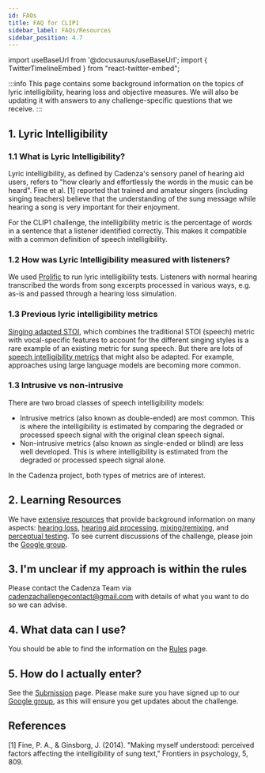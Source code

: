 ```yaml
---
id: FAQs
title: FAQ for CLIP1
sidebar_label: FAQs/Resources
sidebar_position: 4.7
---
```

import useBaseUrl from '@docusaurus/useBaseUrl';
import { TwitterTimelineEmbed } from "react-twitter-embed";

:::info
This page contains some background information on the topics of lyric intelligibility, hearing loss and objective measures. 
We will also be updating it with answers to any challenge-specific questions that we receive.
:::

## 1. Lyric Intelligibility

### 1.1 What is Lyric Intelligibility?

Lyric intelligibility, as defined by Cadenza's sensory panel of hearing aid users, refers to "how clearly and effortlessly the words in the music can be heard".
Fine et al. [1] reported that trained and amateur singers (including singing teachers) believe that the understanding of the sung message while hearing a song is very important for their enjoyment.

For the CLIP1 challenge, the intelligibility metric is the percentage of words in a sentence that a listener identified correctly. This makes it compatible with a common definition of speech intelligibility.

### 1.2 How was Lyric Intelligibility measured with listeners?

We used [Prolific](https://www.prolific.com/) to run lyric intelligibility tests. Listeners with normal hearing transcribed the words from song excerpts processed in various ways,
e.g. as-is and passed through a hearing loss simulation.

### 1.3 Previous lyric intelligibility metrics

[Singing adapted STOI](https://ieeexplore.ieee.org/document/8910414), which combines the traditional STOI (speech) metric with vocal-specific features to account for the different singing styles is a rare example of an existing metric for sung speech. But there are lots of [speech intelligibility metrics](https://www.sciencedirect.com/science/article/pii/S1877050918302187) that might also be adapted. For example, approaches using large language models are becoming more common.

### 1.3 Intrusive vs non-intrusive

There are two broad classes of speech intelligibility models:

* Intrusive metrics (also known as double-ended) are most common. This is where the intelligibility is estimated by comparing the degraded or processed speech signal with the original clean speech signal.
* Non-intrusive metrics (also known as single-ended or blind) are less well developed. This is where intelligibility is estimated from the degraded or processed speech signal alone.

In the Cadenza project, both types of metrics are of interest.

## 2. Learning Resources

We have [extensive resources](../../learning_resources/learning_intro) that provide background information on many aspects: [hearing loss](../../category/hearing-impairment), [hearing aid processing](../../category/hearing-aid-processing), [mixing/remixing](../../category/audio-mixing), and [perceptual testing](../../category/perceptual-testing).
To see current discussions of the challenge, please join the [Google group](https://groups.google.com/g/cadenza-challenge).

## 3. I'm unclear if my approach is within the rules

Please contact the Cadenza Team via cadenzachallengecontact@gmail.com with details of what you want to do so we can advise.

## 4. What data can I use?

You should be able to find the information on the [Rules](rules) page.

## 5. How do I actually enter?

See the [Submission](submission) page. Please make sure you have signed up to our [Google group](https://groups.google.com/g/cadenza-challenge), as this will ensure you get updates about the challenge.

## References

[1] Fine, P. A., & Ginsborg, J. (2014). "Making myself understood: perceived factors affecting the intelligibility of sung text," Frontiers in psychology, 5, 809.